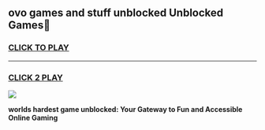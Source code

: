 
## ovo games and stuff unblocked Unblocked Games👋
<h3>
<a href="https://premium.freeplayer.one?title=ovo_games_and_stuff_unblocked&ref=16F">CLICK TO PLAY</a></h3>
<hr>

<h3>
<a href="https://premium.freeplayer.one?title=ovo_games_and_stuff_unblocked&ref=16F">CLICK 2 PLAY</a>
  
</h3>

<a href="https://premium.freeplayer.one?title=ovo_games_and_stuff_unblocked&ref=16F/"><img src="https://clearcache.store/games.png"></a>


**worlds hardest game unblocked: Your Gateway to Fun and Accessible Online Gaming**

